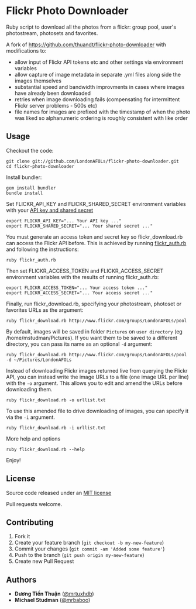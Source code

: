 Flickr Photo Downloader
=======================

Ruby script to download all the photos from a flickr: group pool, user's
photostream, photosets and favorites.

A fork of https://github.com/thuandt/flickr-photo-downloader with modifications to:
* allow input of Flickr API tokens etc and other settings via environment variables
* allow capture of image metadata in separate .yml files along side the images themselves
* substantial speed and bandwidth improvments in cases where images have already been downloaded
* retries when image downloading fails (compensating for intermittent Flickr server problems - 500s etc)
* file names for images are prefixed with the timestamp of when the photo was liked so alphanumeric
  ordering is roughly consistent with like order   

Usage
-----

Checkout the code:

    git clone git://github.com/LondonAFOLs/flickr-photo-downloader.git
    cd flickr-photo-downloader

Install bundler:

    gem install bundler
    bundle install

Set FLICKR_API_KEY and FLICKR_SHARED_SECRET environment variables with your
[API key and shared secret](https://secure.flickr.com/services/apps/create/apply)

    export FLICKR_API_KEY="... Your API key ..."
    export FLICKR_SHARED_SECRET="... Your shared secret ..."

You must generate an access token and secret key so flickr_download.rb
can access the Flickr API before. This is achieved by running [flickr_auth.rb](flickr_auth.rb)
and following the instructions:
     
    ruby flickr_auth.rb

Then set FLICKR_ACCESS_TOKEN and FLICKR_ACCESS_SECRET environment variables with the results of
running flickr_auth.rb:

    export FLICKR_ACCESS_TOKEN="... Your access token ..."
    export FLICKR_ACCESS_SECRET="... Your access secret ..."

Finally, run flickr_download.rb, specifying your photostream, photoset or favorites URLs as the argument:

    ruby flickr_download.rb http://www.flickr.com/groups/LondonAFOLs/pool

By default, images will be saved in folder `Pictures` on `user directory`
(eg /home/mstudman/Pictures). If you want them to be saved to a
different directory, you can pass its name as an optional `-d` argument:

    ruby flickr_download.rb http://www.flickr.com/groups/LondonAFOLs/pool -d ~/Pictures/LondonAFOLs

Instead of downloading Flickr images returned live from querying the Flickr API, you can instead
write the image URLs to a file (one image URL per line) with the `-o` argument. This allows you to edit and 
amend the URLs before downloading them. 

    ruby flickr_download.rb -o urllist.txt

To use this amended file to drive downloading of images, you can specify it via the `-i` argument. 

    ruby flickr_download.rb -i urllist.txt

More help and options

    ruby flickr_download.rb --help

Enjoy!


License
-------

Source code released under an [MIT license](http://en.wikipedia.org/wiki/MIT_License)

Pull requests welcome.


Contributing
------------

1. Fork it
2. Create your feature branch (`git checkout -b my-new-feature`)
3. Commit your changes (`git commit -am 'Added some feature'`)
4. Push to the branch (`git push origin my-new-feature`)
5. Create new Pull Request


Authors
-------

* **Dương Tiến Thuận** ([@mrtuxhdb](https://github.com/mrtuxhdb))
* **Michael Studman** ([@mrbaboo](https://github.com/mrbaboo))
